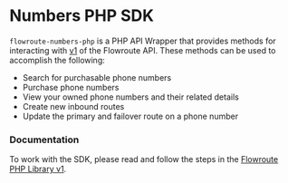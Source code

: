 # Numbers PHP SDK
`flowroute-numbers-php` is a PHP API Wrapper that provides methods for interacting with [v1](https://developer.flowroute.com/api/numbers/overview) of the Flowroute API. These methods can be used to accomplish the following:

* Search for purchasable phone numbers
* Purchase phone numbers
* View your owned phone numbers and their related details
* Create new inbound routes
* Update the primary and failover route on a phone number

### Documentation 
To work with the SDK, please read and follow the steps in the [Flowroute PHP Library v1](http://developer.flowroute.com/libraries/v1/php/).

